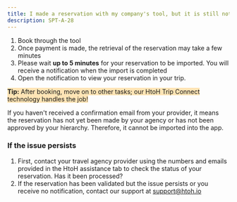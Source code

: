 ```yaml
---
title: I made a reservation with my company's tool, but it is still not imported
description: SPT-A-28
---
```


1. Book through the tool
2. Once payment is made, the retrieval of the reservation may take a few minutes
3. Please wait **up to 5 minutes** for your reservation to be imported. You will receive a notification when the import is completed
4. Open the notification to view your reservation in your trip.

<span style="background-color:moccasin;">**Tip:**</span><span style="background-color:moccasin;"> After booking, move on to other tasks; our HtoH Trip Connect technology handles the job!</span>

If you haven't received a confirmation email from your provider, it means the reservation has not yet been made by your agency or has not been approved by your hierarchy. Therefore, it cannot be imported into the app.

### If the issue persists

1. First, contact your travel agency provider using the numbers and emails provided in the HtoH assistance tab to check the status of your reservation. Has it been processed?
2. If the reservation has been validated but the issue persists or you receive no notification, contact our support at [support@htoh.io](mailto:support@htoh.io)